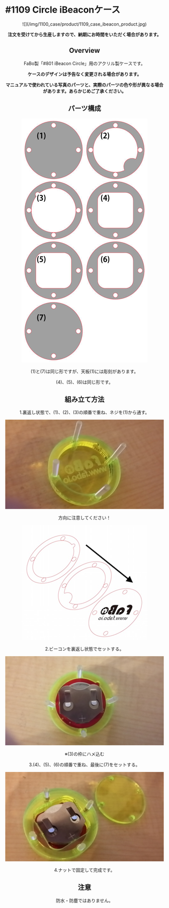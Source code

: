 # #1109 Circle iBeaconケース


<center>
![](/img/1100_case/product/1109_case_ibeacon_product.jpg)
<!--COLORME-->

**注文を受けてから生産しますので、納期にお時間をいただく場合があります。**

## Overview
FaBo製「#801 iBeacon Circle」用のアクリル製ケースです。

**ケースのデザインは予告なく変更される場合があります。**

**マニュアルで使われている写真のパーツと、実際のパーツの色や形が異なる場合があります。あらかじめご了承ください。**

## パーツ構成

![](/img/1100_case/manual/circlebeacon_00.jpg)

(1)と(7)は同じ形ですが、天板(1)には彫刻があります。

(4)、(5)、(6)は同じ形です。

## 組み立て方法
1.裏返し状態で、(1)、(2)、(3)の順番で重ね、ネジを(1)から通す。

![](/img/1100_case/manual/circlebeacon_01.jpg)

方向に注意してください！

![](/img/1100_case/manual/circlebeacon_02.jpg)

2.ビーコンを裏返し状態でセットする。

![](/img/1100_case/manual/circlebeacon_03.jpg)

※(3)の枠にハメ込む

3.(4)、(5)、(6)の順番で重ね、最後に(7)をセットする。

![](/img/1100_case/manual/circlebeacon_04.jpg)

4.ナットで固定して完成です。

## 注意
防水・防塵ではありません。
